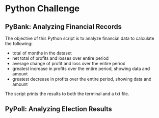 # Python Challenge

## PyBank: Analyzing Financial Records

The objective of this Python script is to analyze financial data to calculate the following:
* total of months in the dataset
* net total of profits and losses over entire period
* average change of profit and loss over the entire period
* greatest increase in profits over the entire period, showing data and amount
* greatest decrease in profits over the entire period, showing data and amount 

The script prints the results to both the terminal and a txt file. 


## PyPoll: Analyzing Election Results
